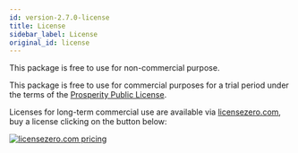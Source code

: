 ```yaml
---
id: version-2.7.0-license
title: License
sidebar_label: License
original_id: license
---
```


This package is free to use for non-commercial purpose.

This package is free to use for commercial purposes for a trial period under the terms of the [Prosperity Public License](https://gitlab.com/ramiel/caravaggio/blob/master/LICENSE).

Licenses for long-term commercial use are available via [licensezero.com](https://licensezero.com),
buy a license clicking on the button below:

<p style="text-align: left">
  <a 
    href="https://licensezero.com/projects/0409c5bf-201d-49dd-af6e-2aa5169cf15a"
    target="_blank"
    style="vertical-align: middle;"
  >
    <img 
      style="margin:0; display: inline;"
      src="https://licensezero.com/projects/0409c5bf-201d-49dd-af6e-2aa5169cf15a/badge.svg" 
      alt="licensezero.com pricing" 
    />
  </a>
</p>

<!-- [![licensezero.com pricing](https://licensezero.com/projects/0409c5bf-201d-49dd-af6e-2aa5169cf15a/badge.svg)](https://licensezero.com/projects/0409c5bf-201d-49dd-af6e-2aa5169cf15a) -->
